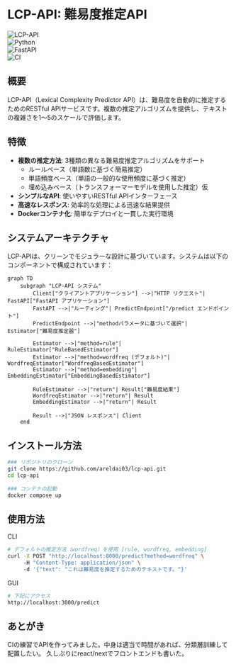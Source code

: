 # LCP-API: 難易度推定API  
  
![LCP-API](https://img.shields.io/badge/LCP--API-v1.0-blue)  
![Python](https://img.shields.io/badge/Python-3.10-green)  
![FastAPI](https://img.shields.io/badge/FastAPI-latest-teal)  
![CI](https://img.shields.io/badge/CI-passing-success)  
  
## 概要  
  
LCP-API（Lexical Complexity Predictor API）は、難易度を自動的に推定するためのRESTful APIサービスです。複数の推定アルゴリズムを提供し、テキストの複雑さを1〜5のスケールで評価します。
  
## 特徴  
  
- **複数の推定方法**: 3種類の異なる難易度推定アルゴリズムをサポート  
  - ルールベース（単語数に基づく簡易推定）  
  - 単語頻度ベース（単語の一般的な使用頻度に基づく推定）  
  - 埋め込みベース（トランスフォーマーモデルを使用した推定）仮  
- **シンプルなAPI**: 使いやすいRESTful APIインターフェース  
- **高速なレスポンス**: 効率的な処理による迅速な結果提供  
- **Dockerコンテナ化**: 簡単なデプロイと一貫した実行環境  
  
## システムアーキテクチャ  
  
LCP-APIは、クリーンでモジュラーな設計に基づいています。システムは以下のコンポーネントで構成されています：  
  
```mermaid  
graph TD  
    subgraph "LCP-API システム"  
        Client["クライアントアプリケーション"] -->|"HTTP リクエスト"| FastAPI["FastAPI アプリケーション"]  
        FastAPI -->|"ルーティング"| PredictEndpoint["/predict エンドポイント"]  
        PredictEndpoint -->|"methodパラメータに基づいて選択"| Estimator["難易度推定器"]  
          
        Estimator -->|"method=rule"| RuleEstimator["RuleBasedEstimator"]  
        Estimator -->|"method=wordfreq (デフォルト)"| WordfreqEstimator["WordfreqBasedEstimator"]  
        Estimator -->|"method=embedding"| EmbeddingEstimator["EmbeddingBasedEstimator"]  
          
        RuleEstimator -->|"return"| Result["難易度結果"]  
        WordfreqEstimator -->|"return"| Result  
        EmbeddingEstimator -->|"return"| Result  
          
        Result -->|"JSON レスポンス"| Client  
    end
```

## インストール方法
```bash
### リポジトリのクローン
git clone https://github.com/areldai03/lcp-api.git  
cd lcp-api  
  
### コンテナの起動
docker compose up
```

## 使用方法
CLI
```bash
# デフォルトの推定方法（wordfreq）を使用 [rule, wordfreq, embedding]
curl -X POST "http://localhost:8000/predict?method=wordfreq" \  
     -H "Content-Type: application/json" \  
     -d '{"text": "これは難易度を推定するためのテキストです。"}'
```
GUI
```bash
# 下記にアクセス
http://localhost:3000/predict
```

## あとがき
CIの練習でAPIを作ってみました。中身は適当で時間があれば、分類層訓練して配置したい。
久しぶりにreact/nextでフロントエンドも書いた。
